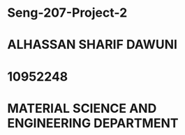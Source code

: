 # Seng-207-Project-2

# ALHASSAN SHARIF DAWUNI 
# 10952248
# MATERIAL SCIENCE AND ENGINEERING DEPARTMENT 
